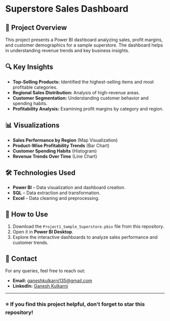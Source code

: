 # Superstore Sales Dashboard

## 📌 Project Overview
This project presents a Power BI dashboard analyzing sales, profit margins, and customer demographics for a sample superstore. The dashboard helps in understanding revenue trends and key business insights.

## 🔍 Key Insights
- **Top-Selling Products:** Identified the highest-selling items and most profitable categories.
- **Regional Sales Distribution:** Analysis of high-revenue areas.
- **Customer Segmentation:** Understanding customer behavior and spending habits.
- **Profitability Analysis:** Examining profit margins by category and region.

## 📊 Visualizations
- **Sales Performance by Region** (Map Visualization)
- **Product-Wise Profitability Trends** (Bar Chart)
- **Customer Spending Habits** (Histogram)
- **Revenue Trends Over Time** (Line Chart)

## 🛠️ Technologies Used
- **Power BI** – Data visualization and dashboard creation.
- **SQL** – Data extraction and transformation.
- **Excel** – Data cleaning and preprocessing.

## 📂 How to Use
1. Download the `Project1_Sample_Superstore.pbix` file from this repository.
2. Open it in **Power BI Desktop**.
3. Explore the interactive dashboards to analyze sales performance and customer trends.

## 📧 Contact
For any queries, feel free to reach out:
- **Email:** ganeshkulkarni135@gmail.com
- **LinkedIn:** [Ganesh Kulkarni](https://www.linkedin.com/in/ganesh-kulkarni-ab81a4224/)

---

### ⭐ If you find this project helpful, don't forget to star this repository!

